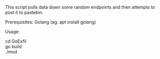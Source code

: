This script pulls data down some random endpoints and then attempts to post it to pastebin.

Prerequisites:
Golang (ag. apt install golang)

Usage:

cd GoExfil<br>
go build<br>
./mod<br>

